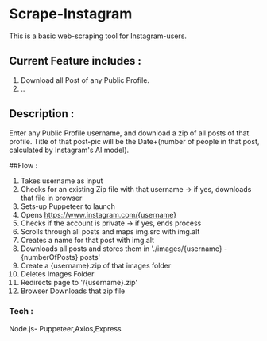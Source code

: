 # Scrape-Instagram

This is a basic web-scraping tool for Instagram-users.




## Current Feature includes :

1) Download all Post of any Public Profile.
2) ..

## Description : 

Enter any Public Profile username, and download a zip of all posts of that profile.
Title of that post-pic will be the Date+(number of people in that post, calculated by Instagram's AI model).

##Flow :

1) Takes username as input
2) Checks for an existing Zip file with that username -> if yes, downloads that file in browser
3) Sets-up Puppeteer to launch
4) Opens https://www.instagram.com/{username}
5) Checks if the account is private -> if yes, ends process
6) Scrolls through all posts and maps img.src with img.alt
7) Creates a name for that post with img.alt
8) Downloads all posts and stores them in './images/{username} -{numberOfPosts} posts'
9) Create a {username}.zip of that images folder
10) Deletes Images Folder
11) Redirects page to '/{username}.zip'
12) Browser Downloads that zip file



### Tech : 

Node.js- Puppeteer,Axios,Express
